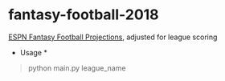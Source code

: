 # fantasy-football-2018
[ESPN Fantasy Football Projections](http://games.espn.com/ffl/tools/projections?&startIndex=40), adjusted for league scoring

* Usage *
> python main.py league_name
